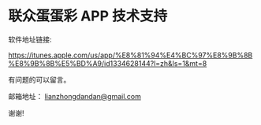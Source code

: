 # 联众蛋蛋彩 APP 技术支持

软件地址链接:

https://itunes.apple.com/us/app/%E8%81%94%E4%BC%97%E8%9B%8B%E8%9B%8B%E5%BD%A9/id1334628144?l=zh&ls=1&mt=8

有问题的可以留言。 

邮箱地址： lianzhongdandan@gmail.com

谢谢!
